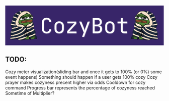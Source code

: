 ![](https://github.com/LemurDev/CozyBot/blob/main/CozyBot.png) 

## TODO:
Cozy meter visualization(sliding bar and once it gets to 100% (or 0%) some event happens)
Something should happen if a user gets 100% cozy
Cozy prayer makes cozyness precent higher via odds
Cooldown for cozy command
Progress bar represents the percentage of cozyness reached
Sometime of Multiplier?
